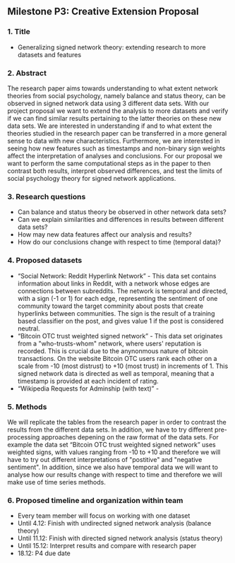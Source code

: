 ## Milestone P3: Creative Extension Proposal 


### 1. Title
* Generalizing signed network theory: extending research to more datasets and features

### 2. Abstract
The research paper aims towards understanding to what extent network theories from social psychology, namely balance and status theory, can be observed in signed network data using 3 different data sets. With our project proposal we want to extend the analysis to more datasets and verify if we can find similar results pertaining to the latter theories on these new data sets. We are interested in understanding if and to what extent the theories studied in the research paper can be transferred in a more general sense to data with new characteristics. Furthermore, we are interested in seeing how new features such as timestamps and non-binary sign weights affect the interpretation of analyses and conclusions. For our proposal we want to perform the same computational steps as in the paper to then contrast both results, interpret observed differences, and test the limits of social psychology theory for signed network applications. 

### 3. Research questions
* Can balance and status theory be observed in other network data sets?
* Can we explain similarities and differences in results between different data sets?
* How may new data features affect our analysis and results?
* How do our conclusions change with respect to time (temporal data)?

### 4. Proposed datasets
*  “Social Network: Reddit Hyperlink Network” - This data set contains information about links in Reddit, with a network whose edges are connections between subreddits. The network is temporal and directed, with a sign (-1 or 1) for each edge, representing the sentiment of one community toward the target comminity about posts that create hyperlinks between communities. The sign is the result of a training based classifier on the post, and gives value 1 if the post is considered neutral.
*  “Bitcoin OTC trust weighted signed network” - This data set originates from a "who-trusts-whom" network, where users' reputation is recorded. This is crucial due to the anynonmous nature of bitcoin transactions. On the website Bitcoin OTC users rank each other on a scale from -10 (most distrust) to +10 (most trust) in increments of 1. This signed network data is directed as well as temporal, meaning that a timestamp is provided at each incident of rating.
*  “Wikipedia Requests for Adminship (with text)” -

### 5. Methods
We will replicate the tables from the research paper in order to contrast the results from the different data sets. In addition, we have to try different pre-processing approaches depening on the raw format of the data sets. For example the data set “Bitcoin OTC trust weighted signed network” uses weighted signs, with values ranging from -10 to +10 and therefore we will have to try out different interpretations of "postitive" and "negative sentiment". In addition, since we also have temporal data we will want to analyse how our results change with respect to time and therefore we will make use of time series methods.

### 6. Proposed timeline and organization within team
* Every team member will focus on working with one dataset
* Until 4.12: Finish with undirected signed network analysis (balance theory)
* Until 11.12: Finish with directed signed network analysis (status theory)
* Until 15.12: Interpret results and compare with research paper
* 18.12: P4 due date